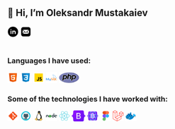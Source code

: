 <div class='top'>
<h2><b>👋 Hi, I’m Oleksandr Mustakaiev</b></h2>
</div>
<div class='top'>
<a href='https://www.linkedin.com/in/oleksandr-mustakaiev/'><img src='icons/linkedin.png' weight='25' height='25'></a>
<a href='mailto: mustangalex06@gmail.com'><img src='icons/mail.png' weight='25' height='25'></a>
</div>

<br>

<h3><b>Languages I have used:</b></h3>
<a href='https://www.w3schools.com/html/'><img src='icons/html.png' weight='25' height='25'></a>
<a href='https://www.w3schools.com/css/'><img src='icons/css.png' weight='25' height='25'></a>
<a href='https://www.w3schools.com/js/'><img src='icons/js.png' weight='25' height='25'></a>
<a href='https://www.mysql.com'><img src='icons/sql.png' weight='25' height='25'></a>
<a href='https://www.php.net'><img src='icons/php.png' weight='25' height='25'></a>

<br>

<h3><b>Some of the technologies I have worked with:</b></h3>
<a href='https://git-scm.com'><img src='icons/git.png' weight='25' height='25'></a>
<a href='https://github.com'><img src='icons/github.png' weight='25' height='25'></a>
<a href='https://www.linux.org'><img src='icons/linux.png' weight='25' height='25'></a>
<a href='https://nodejs.org/en/'><img src='icons/node.png' weight='25' height='25'></a>
<a href='https://reactjs.org'><img src='icons/react.png' weight='25' height='25'></a>
<a href='https://getbootstrap.com'><img src='icons/bootstrap.png' weight='25' height='25'></a>
<a href='https://react-bootstrap.github.io'><img src='icons/react_bootstrap.png' weight='25' height='25'></a>
<a href='https://www.figma.com'><img src='icons/figma.png' weight='25' height='25'></a>
<a href='https://laravel.com'><img src='icons/laravel.png' weight='25' height='25'></a>
<a href='https://www.docker.com'><img src='icons/docker.png' weight='25' height='25'></a>
<!---
OleksandrMustakaiev/OleksandrMustakaiev is a ✨ special ✨ repository because its `README.md` (this file) appears on your GitHub profile.
You can click the Preview link to take a look at your changes.
--->
